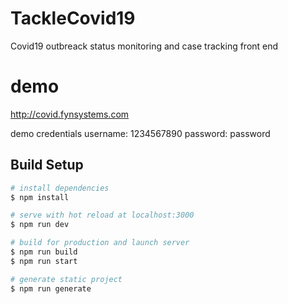 # TackleCovid19

Covid19 outbreack status monitoring and case tracking front end

# demo

http://covid.fynsystems.com

demo credentials
username: 1234567890
password: password

## Build Setup

```bash
# install dependencies
$ npm install

# serve with hot reload at localhost:3000
$ npm run dev

# build for production and launch server
$ npm run build
$ npm run start

# generate static project
$ npm run generate
```
